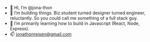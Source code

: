 - 👋 Hi, I’m @jona-thon
- 👀 I’m building things. Biz student turned designer turned engineer, reluctantly. So you could call me something of a full stack guy.
- 🌱 I’m primarily learning how to build in Javascript (React, Node, Express).
- 📫 jonathonreisen@gmail.com

<!---
jona-thon/jona-thon is a ✨ special ✨ repository because its `README.md` (this file) appears on your GitHub profile.
You can click the Preview link to take a look at your changes.
--->
